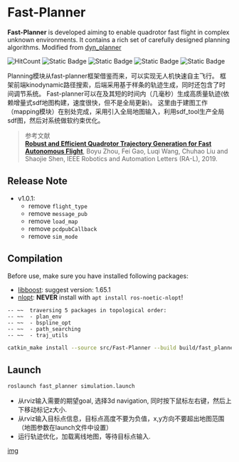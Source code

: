 # Fast-Planner

**Fast-Planner** is developed aiming to enable quadrotor fast flight in complex unknown environments. It contains a rich set of carefully designed planning algorithms. Modified from [dyn_planner](https://github.com/amov-lab/Prometheus/tree/v1.1/Modules/planning/FastPlanner/plan_manage)

![HitCount](https://img.shields.io/endpoint?url=https%3A%2F%2Fhits.dwyl.com%2FHuaYuXiao%2FFast-Planner.json%3Fcolor%3Dpink)
![Static Badge](https://img.shields.io/badge/ROS-noetic-22314E?logo=ros)
![Static Badge](https://img.shields.io/badge/C%2B%2B-14-00599C?logo=cplusplus)
![Static Badge](https://img.shields.io/badge/Python-2.7.18-3776AB?logo=python)
![Static Badge](https://img.shields.io/badge/Ubuntu-20.04.6-E95420?logo=ubuntu)

Planning模块从fast-planner框架借鉴而来，可以实现无人机快速自主飞行。
框架前端kinodynamic路径搜索，后端采用基于样条的轨迹生成，同时还包含了时间调节系统。
Fast-planner可以在及其短的时间内（几毫秒）生成高质量轨迹(依赖增量式sdf地图构建，速度很快，但不是全局更新)。
这里由于建图工作（mapping模块）在别处完成，采用引入全局地图输入，利用sdf_tool生产全局sdf图，然后对系统做软约束优化。

>参考文献  
>[__Robust and Efficient Quadrotor Trajectory Generation for Fast Autonomous Flight__](https://ieeexplore.ieee.org/document/8758904), Boyu Zhou, Fei Gao, Luqi Wang, Chuhao Liu and Shaojie Shen, IEEE Robotics and Automation Letters (RA-L), 2019.


## Release Note

- v1.0.1: 
  - remove `flight_type`
  - remove `message_pub`
  - remove `load_map`
  - remove `pcdpubCallback`
  - remove `sim_mode`


## Compilation

Before use, make sure you have installed following packages:

- [libboost](https://www.boost.org/users/history/version_1_65_1.html): suggest version: 1.65.1
- [nlopt](https://github.com/stevengj/nlopt.git): **NEVER** install with `apt install ros-noetic-nlopt`!

```
-- ~~  traversing 5 packages in topological order:
-- ~~  - plan_env
-- ~~  - bspline_opt
-- ~~  - path_searching
-- ~~  - traj_utils
```

```bash
catkin_make install --source src/Fast-Planner --build build/fast_planner
```


## Launch

```bash
roslaunch fast_planner simulation.launch
```

* 从rviz输入需要的期望goal, 选择3d navigation, 同时按下鼠标左右键，然后上下移动标记z大小.
* 从rviz输入目标点信息，目标点高度不要为负值，x,y方向不要超出地图范围（地图参数在launch文件中设置）
* 运行轨迹优化，加载离线地图，等待目标点输入.


[img](log/2024-05-14/rosgraph.png)

